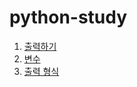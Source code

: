 # python-study
1. [출력하기](https://kdh9797-devwiki.tistory.com/2)
2. [변수](https://kdh9797-devwiki.tistory.com/3)
3. [출력 형식](https://github.com/KimDongHyun0907/python-study/tree/main/print_format)
